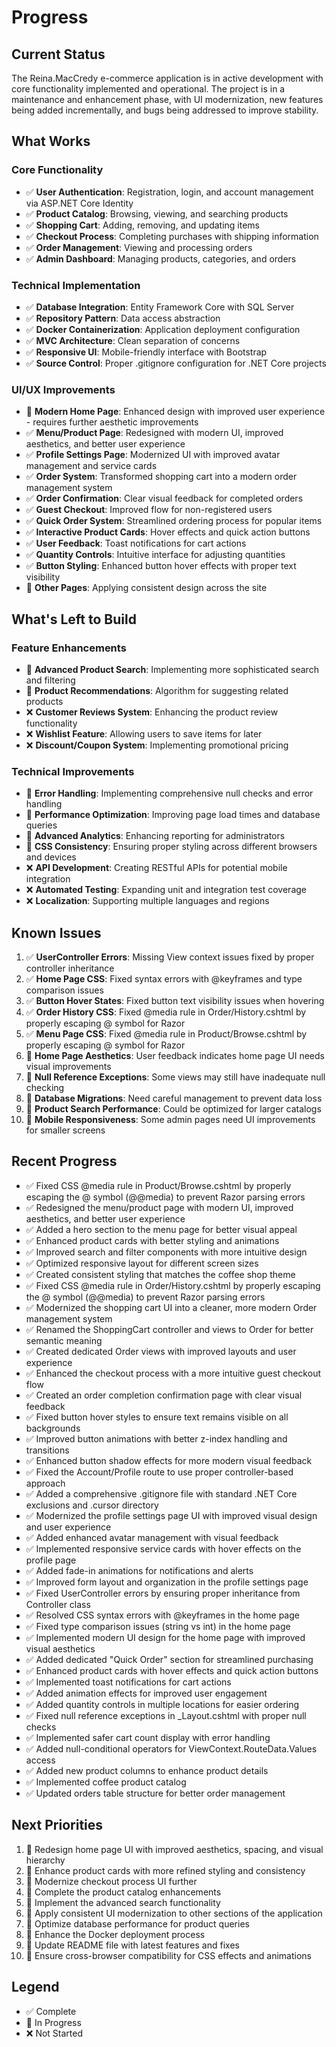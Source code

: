 # Progress

## Current Status
The Reina.MacCredy e-commerce application is in active development with core functionality implemented and operational. The project is in a maintenance and enhancement phase, with UI modernization, new features being added incrementally, and bugs being addressed to improve stability.

## What Works

### Core Functionality
- ✅ **User Authentication**: Registration, login, and account management via ASP.NET Core Identity
- ✅ **Product Catalog**: Browsing, viewing, and searching products
- ✅ **Shopping Cart**: Adding, removing, and updating items
- ✅ **Checkout Process**: Completing purchases with shipping information
- ✅ **Order Management**: Viewing and processing orders
- ✅ **Admin Dashboard**: Managing products, categories, and orders

### Technical Implementation
- ✅ **Database Integration**: Entity Framework Core with SQL Server
- ✅ **Repository Pattern**: Data access abstraction
- ✅ **Docker Containerization**: Application deployment configuration
- ✅ **MVC Architecture**: Clean separation of concerns
- ✅ **Responsive UI**: Mobile-friendly interface with Bootstrap
- ✅ **Source Control**: Proper .gitignore configuration for .NET Core projects

### UI/UX Improvements
- 🔄 **Modern Home Page**: Enhanced design with improved user experience - requires further aesthetic improvements
- ✅ **Menu/Product Page**: Redesigned with modern UI, improved aesthetics, and better user experience
- ✅ **Profile Settings Page**: Modernized UI with improved avatar management and service cards
- ✅ **Order System**: Transformed shopping cart into a modern order management system
- ✅ **Order Confirmation**: Clear visual feedback for completed orders
- ✅ **Guest Checkout**: Improved flow for non-registered users
- ✅ **Quick Order System**: Streamlined ordering process for popular items
- ✅ **Interactive Product Cards**: Hover effects and quick action buttons
- ✅ **User Feedback**: Toast notifications for cart actions
- ✅ **Quantity Controls**: Intuitive interface for adjusting quantities
- ✅ **Button Styling**: Enhanced button hover effects with proper text visibility
- 🔄 **Other Pages**: Applying consistent design across the site

## What's Left to Build

### Feature Enhancements
- 🔄 **Advanced Product Search**: Implementing more sophisticated search and filtering
- 🔄 **Product Recommendations**: Algorithm for suggesting related products
- ❌ **Customer Reviews System**: Enhancing the product review functionality
- ❌ **Wishlist Feature**: Allowing users to save items for later
- ❌ **Discount/Coupon System**: Implementing promotional pricing

### Technical Improvements
- 🔄 **Error Handling**: Implementing comprehensive null checks and error handling
- 🔄 **Performance Optimization**: Improving page load times and database queries
- 🔄 **Advanced Analytics**: Enhancing reporting for administrators
- 🔄 **CSS Consistency**: Ensuring proper styling across different browsers and devices
- ❌ **API Development**: Creating RESTful APIs for potential mobile integration
- ❌ **Automated Testing**: Expanding unit and integration test coverage
- ❌ **Localization**: Supporting multiple languages and regions

## Known Issues
1. ✅ **UserController Errors**: Missing View context issues fixed by proper controller inheritance
2. ✅ **Home Page CSS**: Fixed syntax errors with @keyframes and type comparison issues
3. ✅ **Button Hover States**: Fixed button text visibility issues when hovering
4. ✅ **Order History CSS**: Fixed @media rule in Order/History.cshtml by properly escaping @ symbol for Razor
5. ✅ **Menu Page CSS**: Fixed @media rule in Product/Browse.cshtml by properly escaping @ symbol for Razor
6. 🔄 **Home Page Aesthetics**: User feedback indicates home page UI needs visual improvements
7. 🔄 **Null Reference Exceptions**: Some views may still have inadequate null checking
8. 🔄 **Database Migrations**: Need careful management to prevent data loss
9. 🔄 **Product Search Performance**: Could be optimized for larger catalogs
10. 🔄 **Mobile Responsiveness**: Some admin pages need UI improvements for smaller screens

## Recent Progress
- ✅ Fixed CSS @media rule in Product/Browse.cshtml by properly escaping the @ symbol (@@media) to prevent Razor parsing errors
- ✅ Redesigned the menu/product page with modern UI, improved aesthetics, and better user experience
- ✅ Added a hero section to the menu page for better visual appeal
- ✅ Enhanced product cards with better styling and animations
- ✅ Improved search and filter components with more intuitive design
- ✅ Optimized responsive layout for different screen sizes
- ✅ Created consistent styling that matches the coffee shop theme
- ✅ Fixed CSS @media rule in Order/History.cshtml by properly escaping the @ symbol (@@media) to prevent Razor parsing errors
- ✅ Modernized the shopping cart UI into a cleaner, more modern Order management system
- ✅ Renamed the ShoppingCart controller and views to Order for better semantic meaning
- ✅ Created dedicated Order views with improved layouts and user experience
- ✅ Enhanced the checkout process with a more intuitive guest checkout flow
- ✅ Created an order completion confirmation page with clear visual feedback
- ✅ Fixed button hover styles to ensure text remains visible on all backgrounds
- ✅ Improved button animations with better z-index handling and transitions
- ✅ Enhanced button shadow effects for more modern visual feedback
- ✅ Fixed the Account/Profile route to use proper controller-based approach
- ✅ Added a comprehensive .gitignore file with standard .NET Core exclusions and .cursor directory
- ✅ Modernized the profile settings page UI with improved visual design and user experience
- ✅ Added enhanced avatar management with visual feedback
- ✅ Implemented responsive service cards with hover effects on the profile page
- ✅ Added fade-in animations for notifications and alerts
- ✅ Improved form layout and organization in the profile settings page
- ✅ Fixed UserController errors by ensuring proper inheritance from Controller class
- ✅ Resolved CSS syntax errors with @keyframes in the home page
- ✅ Fixed type comparison issues (string vs int) in the home page
- ✅ Implemented modern UI design for the home page with improved visual aesthetics
- ✅ Added dedicated "Quick Order" section for streamlined purchasing
- ✅ Enhanced product cards with hover effects and quick action buttons
- ✅ Implemented toast notifications for cart actions
- ✅ Added animation effects for improved user engagement
- ✅ Added quantity controls in multiple locations for easier ordering
- ✅ Fixed null reference exceptions in _Layout.cshtml with proper null checks
- ✅ Implemented safer cart count display with error handling
- ✅ Added null-conditional operators for ViewContext.RouteData.Values access
- ✅ Added new product columns to enhance product details
- ✅ Implemented coffee product catalog
- ✅ Updated orders table structure for better order management

## Next Priorities
1. 🔄 Redesign home page UI with improved aesthetics, spacing, and visual hierarchy
2. 🔄 Enhance product cards with more refined styling and consistency
3. 🔄 Modernize checkout process UI further
4. 🔄 Complete the product catalog enhancements
5. 🔄 Implement the advanced search functionality
6. 🔄 Apply consistent UI modernization to other sections of the application
7. 🔄 Optimize database performance for product queries
8. 🔄 Enhance the Docker deployment process
9. 🔄 Update README file with latest features and fixes
10. 🔄 Ensure cross-browser compatibility for CSS effects and animations

## Legend
- ✅ Complete
- 🔄 In Progress
- ❌ Not Started 